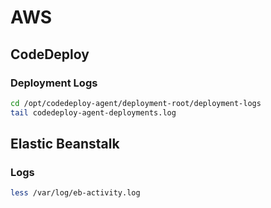 # AWS

## CodeDeploy

### Deployment Logs

```bash
cd /opt/codedeploy-agent/deployment-root/deployment-logs
tail codedeploy-agent-deployments.log
```

## Elastic Beanstalk

### Logs

```bash
less /var/log/eb-activity.log
```
